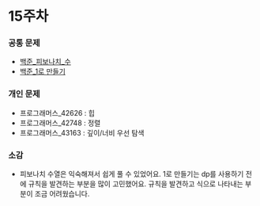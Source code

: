 # 15주차

### 공통 문제
  - [백준_피보나치_수](https://www.acmicpc.net/problem/2747) 
  - [백준_1로 만들기](https://www.acmicpc.net/problem/1463)


### 개인 문제
  - 프로그래머스_42626 : 힙
  - 프로그래머스_42748 : 정렬
  - 프로그래머스_43163 : 깊이/너비 우선 탐색

### 소감
- 피보나치 수열은 익숙해져서 쉽게 풀 수 있었어요. 1로 만들기는 dp를 사용하기 전에 규칙을 발견하는 부분을 많이 고민했어요. 규칙을 발견하고 식으로 나타내는 부분이 조금 어려웠습니다.